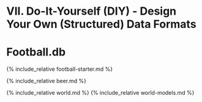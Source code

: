 # VII. Do-It-Yourself (DIY) - Design Your Own (Structured) Data Formats


# Football.db

{% include_relative football-starter.md %}

<!-- beer.db -->
{% include_relative beer.md %}

<!-- world.db -->
{% include_relative world.md %}
{% include_relative world-models.md %}
